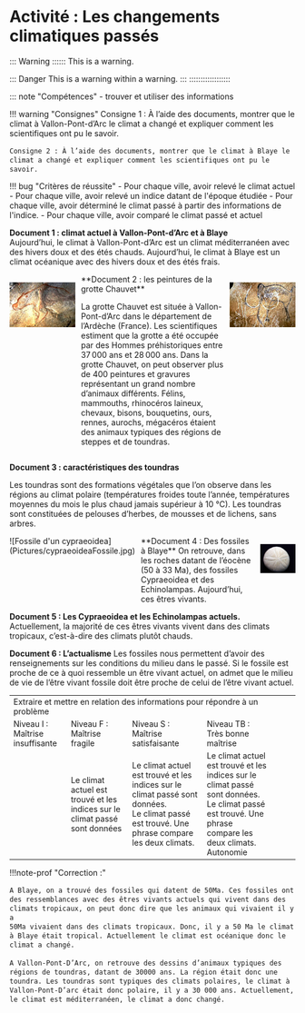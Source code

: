 # Activité : Les changements climatiques passés


::: Warning ::::::
This is a warning.

::: Danger
This is a warning within a warning.
:::
::::::::::::::::::

::: note "Compétences"
    - trouver et utiliser des informations

!!! warning "Consignes"
    Consigne 1 : À l’aide des documents, montrer que le climat à
    Vallon-Pont-d’Arc le climat a changé et expliquer comment les scientifiques ont pu le savoir.

    Consigne 2 : À l’aide des documents, montrer que le climat à Blaye le climat a changé et expliquer comment les scientifiques ont pu le savoir.

!!! bug "Critères de réussite"
    - Pour chaque ville, avoir relevé le climat actuel
    - Pour chaque ville, avoir relevé un indice datant de l'époque étudiée
    - Pour chaque ville, avoir déterminé le climat passé à partir des informations de l'indice.
    - Pour chaque ville, avoir comparé le climat passé et actuel



**Document 1 : climat actuel à Vallon-Pont-d’Arc et à Blaye**  
Aujourd’hui, le climat à Vallon-Pont-d’Arc est un climat méditerranéen avec des hivers doux et des étés chauds.
Aujourd’hui, le climat à Blaye est un climat océanique avec des hivers doux et des étés frais.

<div markdown style="display: flex; flex-direction:row" > 

![Peinture d'un ours](Pictures/peintureOurs.png)

<div markdown style="display: flex; flex-direction:column; margin-left:10px; margin-right: 10px; max-width:50%" > 
**Document 2 : les peintures de la grotte Chauvet**  

La grotte Chauvet est située à Vallon-Pont-d’Arc dans le département de l’Ardèche (France). Les scientifiques estiment que la grotte a été occupée par des Hommes préhistoriques entre 37 000 ans et 28 000 ans.
Dans la grotte Chauvet, on peut observer plus de 400 peintures et gravures représentant un grand nombre d’animaux différents. Félins, mammouths, rhinocéros laineux, chevaux, bisons, bouquetins, ours, rennes, aurochs, mégacéros étaient des animaux typiques des régions de steppes et de toundras.
</div>



![Peinture d'un mammouth](Pictures/PeintureMammouth.png)



</div>

**Document 3 : caractéristiques des toundras**

Les toundras sont des formations végétales que l’on observe dans les régions au climat polaire (températures froides toute l’année, températures moyennes du mois le plus chaud jamais supérieur à 10 °C).
Les toundras sont constituées de pelouses d’herbes, de mousses et de lichens, sans
arbres. 

<div markdown style="display: flex; flex-direction:row" > 
![Fossile d'un cypraeoidea](Pictures/cypraeoideaFossile.jpg)



<div markdown style="display: flex; flex-direction:column; margin-left:10px; margin-right: 10px; max-width:50%" > 
**Document 4 : Des fossiles à Blaye**  
On retrouve, dans les roches datant de l’éocène (50 à 33 Ma), des fossiles Cypraeoidea et des Echinolampas. Aujourd’hui, ces êtres vivants.

</div>

![Fossile d'un echinolampas](Pictures/echnilampasfossile.jpg)



</div>



**Document 5 : Les Cypraeoidea et les Echinolampas actuels.**  
Actuellement, la majorité de ces êtres vivants vivent dans des climats
tropicaux, c’est-à-dire des climats plutôt chauds.

**Document 6 : L’actualisme**
Les fossiles nous permettent d’avoir des renseignements sur les conditions du milieu dans le passé. Si le fossile est proche de ce à quoi ressemble un être vivant actuel, on admet que le milieu de vie de
l’être vivant fossile doit être proche de celui de l’être vivant actuel.

<table>
<tbody>
<tr class="odd">
<td colspan=4>Extraire et mettre en relation des informations pour répondre à un problème</td>
<td></td>
<td></td>
<td></td>
</tr>
<tr class="even">
<td>Niveau I : Maîtrise insuffisante</td>
<td>Niveau F : Maîtrise fragile</td>
<td>Niveau S : Maîtrise satisfaisante</td>
<td>Niveau TB : Très bonne maîtrise</td>
</tr>
<tr class="odd">
<td></td>
<td>Le climat actuel est trouvé et les indices sur le climat passé sont
données</td>
<td>Le climat actuel est trouvé et les indices sur le climat passé sont
données.<br />
Le climat passé est trouvé. Une phrase compare les deux climats.<br />
</td>
<td>Le climat actuel est trouvé et les indices sur le climat passé sont
données.<br />
Le climat passé est trouvé. Une phrase compare les deux climats.<br />
Autonomie</td>
</tr>
</tbody>
</table>

!!!note-prof "Correction :"

    A Blaye, on a trouvé des fossiles qui datent de 50Ma. Ces fossiles ont
    des ressemblances avec des êtres vivants actuels qui vivent dans des
    climats tropicaux, on peut donc dire que les animaux qui vivaient il y a
    50Ma vivaient dans des climats tropicaux. Donc, il y a 50 Ma le climat à Blaye était tropical. Actuellement le climat est océanique donc le climat a changé.

    A Vallon-Pont-D’Arc, on retrouve des dessins d’animaux typiques des régions de toundras, datant de 30000 ans. La région était donc une toundra. Les toundras sont typiques des climats polaires, le climat à Vallon-Pont-D’arc était donc polaire, il y a 30 000 ans. Actuellement, le climat est méditerranéen, le climat a donc changé.

